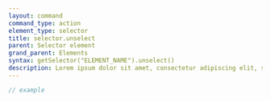 ```yaml
---
layout: command
command_type: action
element_type: selector
title: selector.unselect
parent: Selector element
grand_parent: Elements
syntax: getSelector("ELEMENT_NAME").unselect()
description: Lorem ipsum dolor sit amet, consectetur adipiscing elit, sed do eiusmod tempor incididunt ut labore et dolore magna aliqua. Ut enim ad minim veniam, quis nostrud exercitation ullamco laboris nisi ut aliquip ex ea commodo consequat.
---
```


```javascript
// example
```